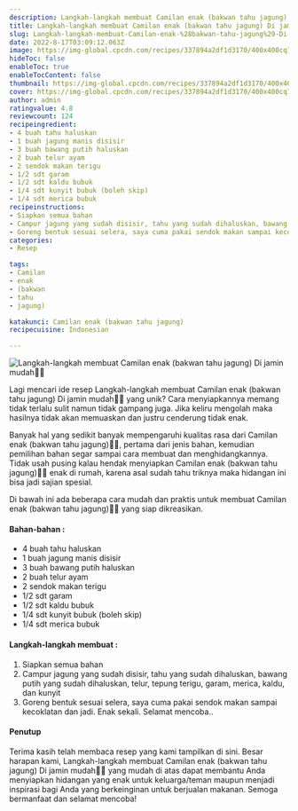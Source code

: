 ```yaml
---
description: Langkah-langkah membuat Camilan enak (bakwan tahu jagung) Di jamin mudah"
title: Langkah-langkah membuat Camilan enak (bakwan tahu jagung) Di jamin mudah
slug: Langkah-langkah-membuat-Camilan-enak-%28bakwan-tahu-jagung%29-Di-jamin-mudah
date: 2022-8-17T03:09:12.063Z
image: https://img-global.cpcdn.com/recipes/337894a2df1d3170/400x400cq70/photo.jpg
hideToc: false
enableToc: true
enableTocContent: false
thumbnail: https://img-global.cpcdn.com/recipes/337894a2df1d3170/400x400cq70/photo.jpg
cover: https://img-global.cpcdn.com/recipes/337894a2df1d3170/400x400cq70/photo.jpg
author: admin
ratingvalue: 4.8
reviewcount: 124
recipeingredient:
- 4 buah tahu haluskan
- 1 buah jagung manis disisir
- 3 buah bawang putih haluskan
- 2 buah telur ayam
- 2 sendok makan terigu
- 1/2 sdt garam
- 1/2 sdt kaldu bubuk
- 1/4 sdt kunyit bubuk (boleh skip)
- 1/4 sdt merica bubuk
recipeinstructions:
- Siapkan semua bahan
- Campur jagung yang sudah disisir, tahu yang sudah dihaluskan, bawang putih yang sudah dihaluskan, telur, tepung terigu, garam, merica, kaldu, dan kunyit
- Goreng bentuk sesuai selera, saya cuma pakai sendok makan sampai kecoklatan dan jadi. Enak sekali. Selamat mencoba..
categories:
- Resep

tags:
- Camilan
- enak
- (bakwan
- tahu
- jagung)

katakunci: Camilan enak (bakwan tahu jagung)
recipecuisine: Indonesian

---
```


![Langkah-langkah membuat Camilan enak (bakwan tahu jagung) Di jamin mudah👩‍🍳](https://img-global.cpcdn.com/recipes/337894a2df1d3170/400x400cq70/photo.jpg)

Lagi mencari ide resep Langkah-langkah membuat Camilan enak (bakwan tahu jagung) Di jamin mudah👩‍🍳 yang unik? Cara menyiapkannya memang tidak terlalu sulit namun tidak gampang juga. Jika keliru mengolah maka hasilnya tidak akan memuaskan dan justru cenderung tidak enak.

Banyak hal yang sedikit banyak mempengaruhi kualitas rasa dari Camilan enak (bakwan tahu jagung)👩‍🍳, pertama dari jenis bahan, kemudian pemilihan bahan segar sampai cara membuat dan menghidangkannya. Tidak usah pusing kalau hendak menyiapkan Camilan enak (bakwan tahu jagung)👩‍🍳 enak di rumah, karena asal sudah tahu triknya maka hidangan ini bisa jadi sajian spesial.

Di bawah ini ada beberapa cara mudah dan praktis untuk membuat Camilan enak (bakwan tahu jagung)👩‍🍳 yang siap dikreasikan.

<!--inarticleads1-->

#### Bahan-bahan :

- 4 buah tahu haluskan
- 1 buah jagung manis disisir
- 3 buah bawang putih haluskan
- 2 buah telur ayam
- 2 sendok makan terigu
- 1/2 sdt garam
- 1/2 sdt kaldu bubuk
- 1/4 sdt kunyit bubuk (boleh skip)
- 1/4 sdt merica bubuk

<!--inarticleads2-->

#### Langkah-langkah membuat :

1. Siapkan semua bahan
1. Campur jagung yang sudah disisir, tahu yang sudah dihaluskan, bawang putih yang sudah dihaluskan, telur, tepung terigu, garam, merica, kaldu, dan kunyit
1. Goreng bentuk sesuai selera, saya cuma pakai sendok makan sampai kecoklatan dan jadi. Enak sekali. Selamat mencoba..

#### Penutup

Terima kasih telah membaca resep yang kami tampilkan di sini. Besar harapan kami, Langkah-langkah membuat Camilan enak (bakwan tahu jagung) Di jamin mudah👩‍🍳 yang mudah di atas dapat membantu Anda menyiapkan hidangan yang enak untuk keluarga/teman maupun menjadi inspirasi bagi Anda yang berkeinginan untuk berjualan makanan. Semoga bermanfaat dan selamat mencoba!